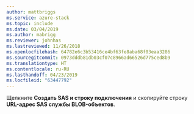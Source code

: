 ```yaml
---
author: mattbriggs
ms.service: azure-stack
ms.topic: include
ms.date: 03/04/2019
ms.author: mabrigg
ms.reviewer: johnhas
ms.lastreviewed: 11/26/2018
ms.openlocfilehash: 64782e6c3b53416ce4bf63fe8aba68f03eaa3286
ms.sourcegitcommit: 0973dddb81db03cf07c8966ad66526d775ced8b9
ms.translationtype: HT
ms.contentlocale: ru-RU
ms.lasthandoff: 04/23/2019
ms.locfileid: "63447792"
---
```

Щелкните **Создать SAS и строку подключения** и скопируйте строку **URL-адрес SAS службы BLOB-объектов**.
